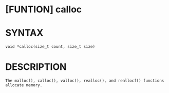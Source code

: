 [FUNTION] calloc
================

# SYNTAX

    void *calloc(size_t count, size_t size)

# DESCRIPTION

    The malloc(), calloc(), valloc(), realloc(), and reallocf() functions allocate memory.
